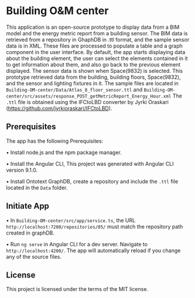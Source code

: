 # Building O&M center

This application is an open-source prototype to display data from a BIM model and the energy metric report from a building sensor. The BIM data is retrieved from a repository in GhaphDB in .ttl format, and the sample sensor data is in XML. These files are processed to populate a table and a graph component in the user interface. By default, the app starts displaying data about the building element, the user can select the elements contained in it to get information about them, and also go back to the previous element displayed. The sensor data is shown when Space(9832) is selected. This prototype retrieved data from the building, building floors, Space(9832), and the sensor and lighting fixtures in it. 
The sample files are located in `Building-OM-center/Data/Atlas_8_floor_sensor.ttl` and `Building-OM-center/src/assets/response_POST_getMetricReport_Energy_Hour.xml` The `.ttl` file is obtained using the IFCtoLBD converter by Jyrki Oraskari (https://github.com/jyrkioraskari/IFCtoLBD).

## Prerequisites

The app has the following Prerequisites:

•	Install node.js and the npm package manager.

•	Install the Angular CLI, This project was generated with Angular CLI version 9.1.0. 

•	Install Ontotext GraphDB, create a repository and include the `.ttl` file located in the `Data` folder.

## Initiate App 

•	In `Building-OM-center/src/app/service.ts`, the URL `http://localhost:7200/repositories/05/` must match the repository path created in graphDB.

•	Run `ng serve` in Angular CLI for a dev server. Navigate to `http://localhost:4200/`. The app will automatically reload if you change any of the source files.

## License

This project is licensed under the terms of the MIT license.
